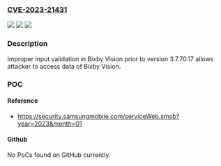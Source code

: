 ### [CVE-2023-21431](https://cve.mitre.org/cgi-bin/cvename.cgi?name=CVE-2023-21431)
![](https://img.shields.io/static/v1?label=Product&message=Bixby%20Vision&color=blue)
![](https://img.shields.io/static/v1?label=Version&message=%3C%203.7.70.17%20&color=brighgreen)
![](https://img.shields.io/static/v1?label=Vulnerability&message=CVE-20%20Improper%20Input%20Validation&color=brighgreen)

### Description

Improper input validation in Bixby Vision prior to version 3.7.70.17 allows attacker to access data of Bixby Vision.

### POC

#### Reference
- https://security.samsungmobile.com/serviceWeb.smsb?year=2023&month=01

#### Github
No PoCs found on GitHub currently.

